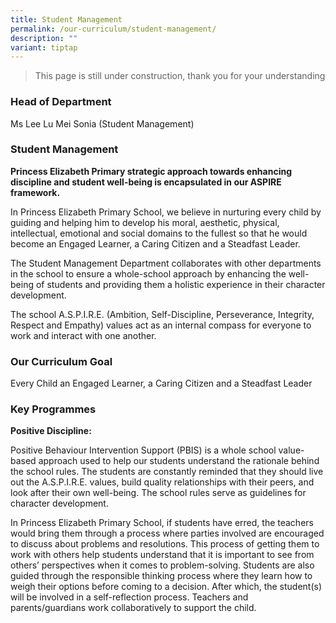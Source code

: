 ```yaml
---
title: Student Management
permalink: /our-curriculum/student-management/
description: ""
variant: tiptap
---
```

<blockquote>
<p>This page is still under construction, thank you for your understanding</p>
</blockquote>
<h3>Head of Department</h3>
<p>Ms Lee Lu Mei Sonia (Student Management)</p>
<h3>Student Management</h3>
<p><strong>Princess Elizabeth Primary strategic approach towards enhancing discipline and student well-being is encapsulated in our ASPIRE framework.</strong>
</p>
<p>In Princess Elizabeth Primary School, we believe in nurturing every child
by guiding and helping him to develop his moral, aesthetic, physical, intellectual,
emotional and social domains to the fullest so that he would become an
Engaged Learner, a Caring Citizen and a Steadfast Leader.</p>
<p>The Student Management Department collaborates with other departments
in the school to ensure a whole-school approach by enhancing the well-being
of students and providing them a holistic experience in their character
development.</p>
<p>The school A.S.P.I.R.E. (Ambition, Self-Discipline, Perseverance, Integrity,
Respect and Empathy) values act as an internal compass for everyone to
work and interact with one another.</p>
<h3>Our Curriculum Goal</h3>
<p>Every Child an Engaged Learner, a Caring Citizen and a Steadfast Leader</p>
<h3>Key Programmes</h3>
<p><strong>Positive Discipline:</strong>
</p>
<p>Positive Behaviour Intervention Support (PBIS) is a whole school value-based
approach used to help our students understand the rationale behind the
school rules. The students are constantly reminded that they should live
out the A.S.P.I.R.E. values, build quality relationships with their peers,
and look after their own well-being. The school rules serve as guidelines
for character development.</p>
<p>In Princess Elizabeth Primary School, if students have erred, the teachers
would bring them through a process where parties involved are encouraged
to discuss about problems and resolutions. This process of getting them
to work with others help students understand that it is important to see
from others’ perspectives when it comes to problem-solving. Students are
also guided through the responsible thinking process where they learn how
to weigh their options before coming to a decision. After which, the student(s)
will be involved in a self-reflection process. Teachers and parents/guardians
work collaboratively to support the child.</p>
<p></p>
<p></p>
